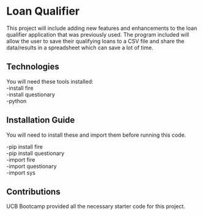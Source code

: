 # Loan Qualifier

This project will include adding new features and enhancements to the loan qualifier application that was previously used. The program included will allow the user to save their qualifying loans to a CSV file and share the data/results in a spreadsheet which can save a lot of time.

## Technologies
You will need these tools installed:<br />
-install fire<br />
-install questionary<br />
-python<br />



## Installation Guide
You will need to install these and import them before running this code.<br />

-pip install fire<br />
-pip install questionary<br />
-import fire<br />
-import questionary<br />
-import sys<br />

## Contributions

UCB Bootcamp provided all the necessary starter code for this project. 
